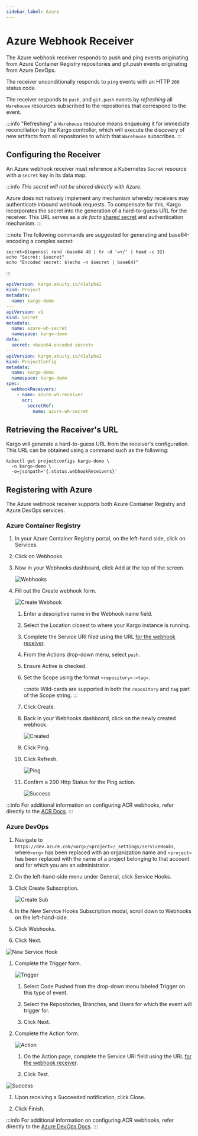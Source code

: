 ```yaml
---
sidebar_label: Azure
---
```


# Azure Webhook Receiver

The Azure webhook receiver responds to push and ping events originating
from Azure Container Registry repositories and git.push events originating
from Azure DevOps.

The receiver unconditionally responds to `ping` events with an HTTP `200` status
code.

The receiver responds to `push`, and `git.push`  events by _refreshing_ all `Warehouse` resources
subscribed to the repositories that correspond to the event.

:::info
"Refreshing" a `Warehouse` resource means enqueuing it for immediate
reconciliation by the Kargo controller, which will execute the discovery of new
artifacts from all repositories to which that `Warehouse` subscribes.
:::

## Configuring the Receiver

An Azure webhook receiver must reference a Kubernetes `Secret` resource with a
`secret` key in its data map.

:::info
_This secret will not be shared directly with Azure._

Azure does not natively implement any mechanism whereby receivers may
authenticate inbound webhook requests. To compensate for this, Kargo
incorporates the secret into the generation of a hard-to-guess URL for the
receiver. This URL serves as a _de facto_
[shared secret](https://en.wikipedia.org/wiki/Shared_secret) and authentication
mechanism.
:::

:::note
The following commands are suggested for generating and base64-encoding a
complex secret:

```shell
secret=$(openssl rand -base64 48 | tr -d '=+/' | head -c 32)
echo "Secret: $secret"
echo "Encoded secret: $(echo -n $secret | base64)"
```
:::

```yaml
apiVersion: kargo.akuity.io/v1alpha1
kind: Project
metadata:
  name: kargo-demo
---
apiVersion: v1
kind: Secret
metadata:
  name: azure-wh-secret
  namespace: kargo-demo
data:
  secret: <base64-encoded secret>
---
apiVersion: kargo.akuity.io/v1alpha1
kind: ProjectConfig
metadata:
  name: kargo-demo
  namespace: kargo-demo
spec:
  webhookReceivers: 
    - name: azure-wh-receiver
      acr:
        secretRef:
          name: azure-wh-secret
```

## Retrieving the Receiver's URL

Kargo will generate a hard-to-guess URL from the receiver's configuration. This
URL can be obtained using a command such as the following:

```shell
kubectl get projectconfigs kargo-demo \
  -n kargo-demo \
  -o=jsonpath='{.status.webhookReceivers}'
```

## Registering with Azure

The Azure webhook receiver supports both Azure Container Registry and Azure
DevOps services.

### Azure Container Registry

1. In your <Hlt>Azure Container Registry</Hlt> portal, on the left-hand side, 
click on <Hlt>Services</Hlt>.

1. Click on <Hlt>Webhooks</Hlt>.

1. Now in your <Hlt>Webhooks dashboard</Hlt>, click <Hlt>Add</Hlt> at the top of
   the screen.

    ![Webhooks](./img/acr/webhooks.png "Webhooks")

1. Fill out the <Hlt>Create webhook</Hlt> form.

    ![Create Webhook](./img/acr/create-webhook.png "Create Webhook")

    1. Enter a descriptive name in the <Hlt>Webhook name</Hlt> field.

    1. Select the <Hlt>Location</Hlt> closest to where your Kargo instance
       is running.

    1. Complete the <Hlt>Service URI</Hlt> filed using the URL
       [for the webhook receiver](#retrieving-the-receivers-url).

    1. From the <Hlt>Actions</Hlt> drop-down menu, select `push`.

    1. Ensure <Hlt>Active</Hlt> is checked.

    1. Set the <Hlt>Scope</Hlt> using the format `<repository>:<tag>`.

       :::note
       Wild-cards are supported in both the `repository` and `tag` part of the 
       <Hlt>Scope</Hlt> string.
       :::

    1. Click <Hlt>Create</Hlt>.

    1. Back in your <Hlt>Webhooks dashboard</Hlt>, click on the newly created
       webhook.

       ![Created](./img/acr/created.png "Created")

    1. Click <Hlt>Ping</Hlt>.

    1. Click <Hlt>Refresh</Hlt>.

       ![Ping](./img/acr/ping.png "Ping")

    1. Confirm a 200 <Hlt>Http Status</Hlt> for the <Hlt>Ping</Hlt> action.

       ![Success](./img/acr/success.png "Success")


:::info
For additional information on configuring ACR webhooks, refer directly to
the [ACR Docs](https://learn.microsoft.com/en-us/azure/container-registry/container-registry-webhook#create-webhook---azure-portal).
:::

### Azure DevOps

1. Navigate to `https://dev.azure.com/<org>/<project>/_settings/serviceHooks`, 
   where`<org>` has been replaced with an organization name
   and `<project>` has been replaced with the name of a project belonging
   to that account and for which you are an administrator.

1. On the left-hand-side menu under <Hlt>General</Hlt>, click 
   <Hlt>Service Hooks</Hlt>.

1. Click <Hlt>Create Subscription</Hlt>.

    ![Create Sub](./img/devops/create-subscription.png "Create Sub")

1. In the <Hlt>New Service Hooks Subscription</Hlt> modal, scroll down to
   <Hlt>Webhooks</Hlt> on the left-hand-side.

1. Click <Hlt>Webhooks</Hlt>.

1. Click <Hlt>Next</Hlt>.

  ![New Service Hook](./img/devops/new-service-hook.png "New Service Hook")

1. Complete the <Hlt>Trigger</Hlt> form.

    ![Trigger](./img/devops/trigger.png "Trigger")

    1. Select <Hlt>Code Pushed</Hlt> from the drop-down menu labeled
   <Hlt>Trigger on this type of event</Hlt>.

    1. Select the <Hlt>Repositories</Hlt>, <Hlt>Branches</Hlt>, and <Hlt>Users</Hlt>
      for which the event will trigger for.

    1. Click <Hlt>Next</Hlt>.

1. Complete the Action form.

    ![Action](./img/devops/action.png "Action")

    1. On the <Hlt>Action</Hlt> page, complete the <Hlt>Service URI</Hlt> field 
      using the URL [for the webhook receiver](#retrieving-the-receivers-url).

    1. Click <Hlt>Test</Hlt>.

  ![Success](./img/devops/success.png "Success")

1. Upon receiving a <Hlt>Succeeded</Hlt> notification, click <Hlt>Close</Hlt>.

1. Click <Hlt>Finish</Hlt>.


:::info
For additional information on configuring ACR webhooks, refer directly to
the [Azure DevOps Docs](https://learn.microsoft.com/en-us/azure/devops/service-hooks/services/webhooks?view=azure-devops).
:::